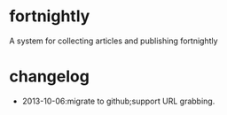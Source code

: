 fortnightly
===========

A system for collecting articles and publishing fortnightly

changelog
===========
 - 2013-10-06:migrate to github;support URL grabbing.